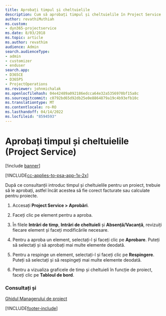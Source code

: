 ```yaml
---
title: Aprobați timpul și cheltuielile
description: Cum să aprobați timpul și cheltuielile în Project Service
author: revathiMuthiah
ms.custom:
- dyn365-projectservice
ms.date: 8/03/2018
ms.topic: article
ms.author: revathim
audience: Admin
search.audienceType:
- admin
- customizer
- enduser
search.app:
- D365CE
- D365PS
- ProjectOperations
ms.reviewer: johnmichalak
ms.openlocfilehash: 04e42489a092186edcca64e32a5356970bf15a8c
ms.sourcegitcommit: c0792bd65d92db25e0e8864879a19c4b93efb10c
ms.translationtype: MT
ms.contentlocale: ro-RO
ms.lasthandoff: 04/14/2022
ms.locfileid: "8594593"
---
```

# <a name="approve-time-and-expenses-project-service"></a>Aprobați timpul și cheltuielile (Project Service)

[!include [banner](../includes/psa-now-project-operations.md)]

[!INCLUDE[cc-applies-to-psa-app-1x-2x](../includes/cc-applies-to-psa-app-1x-2x.md)]

După ce consultanții introduc timpul și cheltuielile pentru un proiect, trebuie să le aprobați, astfel încât acestea să fie corect facturate sau calculate pentru proiecte.  
  
1.  Accesați **Project Service > Aprobări**.  
  
2.  Faceți clic pe element pentru a aproba.  
  
3.  În filele **Intrări de timp**, **Intrări de cheltuieli** și **Absență/Vacanță**, revizuiți fiecare element și faceți modificările necesare.  
  
4.  Pentru a aproba un element, selectați-l și faceți clic pe **Aprobare**. Puteți să selectați și să aprobați mai multe elemente deodată.  
  
5.  Pentru a respinge un element, selectați-l și faceți clic pe **Respingere**. Puteți să selectați și să respingeți mai multe elemente deodată.  
  
6.  Pentru a vizualiza graficele de timp și cheltuieli în funcție de proiect, faceți clic pe **Tabloul de bord**.  
  
### <a name="see-also"></a>Consultați și  
 [Ghidul Managerului de proiect](../psa/project-manager-guide.md)


[!INCLUDE[footer-include](../includes/footer-banner.md)]
